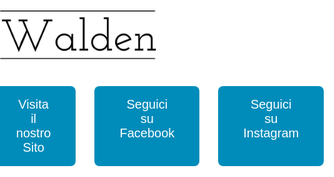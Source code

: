<html>
<head>
  <meta charset="UTF-8">
  <meta name="viewport" content="width=device-width, initial-scale=1.0">
  <title>Benvenuti alla Fiera Walden</title>
  <style>
    /* Reset base */
    body, html {
      margin: 0;
      padding: 0;
      font-family: 'Arial', sans-serif;
      height: 100%;
      background-color: #ffffff; /* Sfondo bianco */
    }

    /* Layout centrale */
    body {
      display: flex;
      flex-direction: column;
      align-items: center;
      justify-content: center;
      text-align: center;
      min-height: 100vh;
    }

    /* Logo */
    .logo {
      margin-top: 20px;
      width: 250px;
      max-width: 100%;
    }

    /* Sezione pulsanti */
    .buttons {
      display: flex;
      flex-direction: column;
      justify-content: center;
      gap: 20px;
      margin-top: 40px;
      width: 100%;
      max-width: 400px;
    }

    .button {
      padding: 18px 40px;
      font-size: 18px;
      text-decoration: none;
      color: #fff;
      background-color: #008CBA;
      border-radius: 8px;
      transition: background 0.3s ease;
      width: 100%;
      text-align: center;
    }

    .button:hover {
      background-color: #005f73;
    }

    /* Layout per desktop */
    @media (min-width: 768px) {
      .buttons {
        flex-direction: row;
        gap: 30px;
        max-width: none;
      }
      .button {
        width: 250px;
        font-size: 20px;
      }
    }
  </style>
</head>
<body>

  <!-- Logo -->
  <img src="logo.jpg" alt="Walden Logo" class="logo">

  <!-- Pulsanti -->
  <div class="buttons">
    <a href="www.walden-vintage.com" class="button">Visita il nostro Sito</a>
    <a href="https://www.facebook.com/share/1EWubqaoEv/" class="button">Seguici su Facebook</a>
    <a href="https://www.instagram.com/waldenvintage?igsh=MWMxZ201bGltZGpnbA==&utm_source=ig_contact_invite" class="button">Seguici su Instagram</a>
  </div>

</body>
</html>
